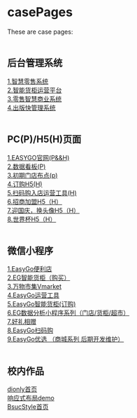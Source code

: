 # casePages
These are case pages:
<br/>
<br/>
<h2>后台管理系统</h2>
<a href="http://dev.ieasygo.cn/#/" target="_blank">1.智慧零售系统</a>
<br/>
<a href="http://dev.webox.esgao.cn/#/" target="_blank">2.智能货柜运营平台</a>
<br/>
<a href="http://dev.pos.esgao.cn/#/" target="_blank">3.零售智慧商业系统</a>
<br/>
<a href="http://api.chubankuai.6cheng.com.cn" target="_blank">4.出版快管理系统</a>
<br/>
<br/>
<h2>PC(P)/H5(H)页面</h2>
<a href="http://www.ieasygo.cn/index.html" target="_blank">1.EASYGO官网(P&&H)</a>
<br/>
<a href="http://test.h5.esgao.cn/easygo-data-spectaculars/#/" target="_blank">2.数据看板(P)</a>
<br/>
<a href="http://astore.kmud.net/test/map/index.html" target="_blank">3.初期门店布点(p)</a>
<br/>
<a href="http://h5.esgao.cn/easygo-webox-order/#/" target="_blank">4.订购H5(H)</a>
<br/>
<a href="http://api.store.ieasygo.cn/scanCodeTrade/#/" target="_blank">5.扫码购入店运营工具(H)</a>
<br/>
<a href="https://h5.esgao.cn/easygo-attract/#/" target="_blank">6.招商加盟H5（H）</a>
<br/>
<a href="https://h5.esgao.cn/easygo-createimage/#/" target="_blank">7.迎国庆，换头像H5（H）</a>
<br/>
<a href="https://h5.esgao.cn/easygo-worldcup/#/" target="_blank">8.世界杯H5（H）</a>
<br/>
<br/>
<h2>微信小程序</h2>
<a href="javascript:void(0)">1.EasyGo便利店</a>
<br/>
<a href="javascript:void(0)">2.EG智能货柜（购买）</a>
<br/>
<a href="javascript:void(0)">3.万物市集Vmarket</a>
<br/>
<a href="javascript:void(0)">4.EasyGo运营工具</a>
<br/>
<a href="javascript:void(0)">5.EasyGo智能货柜(订购)</a>
<br/>
<a href="javascript:void(0)">6.EG数据分析小程序系列（门店/货柜/超市）</a>
<br/>
<a href="javascript:void(0)">7.好礼相赠</a>
<br/>
<a href="javascript:void(0)">8.EasyGo扫码购</a>
<br/>
<a href="javascript:void(0)">9.EasyGo优选 （商城系列 后期开发维护）</a>
<br/>
<br/>
<h2>校内作品</h2>
<a href="https://xyzuzu.github.io/dionly/html/index.html" target="_blank">dionly首页</a>
<br/>
<a href='https://xyzuzu.github.io/bootstrapDemo/demo/index.html' target="_blank">响应式布局demo</a>
<br/>
<a href="https://xyzuzu.github.io/BsucStyle/html/index.html" target="_blank">BsucStyle首页</a>


